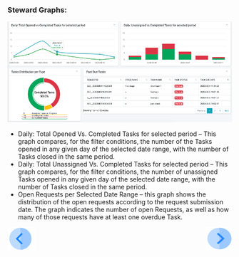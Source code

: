 ### Steward Graphs:

 ![image](/articles/DPM/images/Figure_43_Steward_Dashboard_Graphs.png)

- Daily: Total Opened Vs. Completed Tasks for selected period – This graph compares, for the filter conditions, the number of the Tasks opened in any given day of the selected date range, with the number of Tasks closed in the same period. 
- Daily: Total Unassigned Vs. Completed Tasks for selected period – This graph compares, for the filter conditions, the number of unassigned Tasks opened in any given day of the selected date range, with the number of Tasks closed in the same period.
- Open Requests per Selected Date Range – this graph shows the distribution of the open requests according to the request submission date. The graph indicates the number of open Requests, as well as how many of those requests have at least one overdue Task.



[![Previous](/articles/DPM/images/Previous.png)](/articles/DPM/05_Steward_User_Interface/04_Steward_User_Interface_Totals.md)[<img align="right" width="60" height="54" src="/articles/DPM/images/Next.png">](/articles/DPM/05_Steward_User_Interface/06_Steward_User_Interface_TasksList.md)
